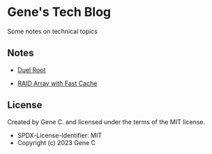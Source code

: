 # Gene's Tech Blog

Some notes on technical topics

## Notes

   - [Duel Root ](https://github.com/gene-git/blog/blob/master/dual-root.rst)

   - [RAID Array with Fast Cache](https://github.com/gene-git/blog/blob/master/raid-cache.rst)


## License

Created by Gene C. and licensed under the terms of the MIT license.

 - SPDX-License-Identifier: MIT
 - Copyright (c) 2023 Gene C 

